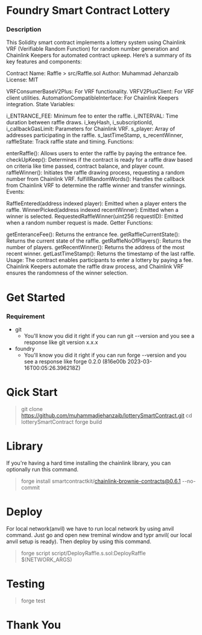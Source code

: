 # Foundry Smart Contract Lottery

### Description 

This Solidity smart contract implements a lottery system using Chainlink VRF (Verifiable Random Function) for random number generation and Chainlink Keepers for automated contract upkeep. Here’s a summary of its key features and components:

Contract Name: Raffle > src/Raffle.sol
Author: Muhammad Jehanzaib
License: MIT

VRFConsumerBaseV2Plus: For VRF functionality.
VRFV2PlusClient: For VRF client utilities.
AutomationCompatibleInterface: For Chainlink Keepers integration.
State Variables:

i_ENTRANCE_FEE: Minimum fee to enter the raffle.
i_INTERVAL: Time duration between raffle draws.
i_keyHash, i_subscriptionId, i_callbackGasLimit: Parameters for Chainlink VRF.
s_player: Array of addresses participating in the raffle.
s_lastTimeStamp, s_recentWinner, raffleState: Track raffle state and timing.
Functions:

enterRaffle(): Allows users to enter the raffle by paying the entrance fee.
checkUpKeep(): Determines if the contract is ready for a raffle draw based on criteria like time passed, contract balance, and player count.
raffleWinner(): Initiates the raffle drawing process, requesting a random number from Chainlink VRF.
fulfillRandomWords(): Handles the callback from Chainlink VRF to determine the raffle winner and transfer winnings.
Events:

RaffleEntered(address indexed player): Emitted when a player enters the raffle.
WinnerPicked(address indexed recentWinner): Emitted when a winner is selected.
RequestedRaffleWinner(uint256 requestID): Emitted when a random number request is made.
Getter Functions:

getEnteranceFee(): Returns the entrance fee.
getRaffleCurrentState(): Returns the current state of the raffle.
getRaffleNoOfPlayers(): Returns the number of players.
getRecentWinner(): Returns the address of the most recent winner.
getLastTimeStamp(): Returns the timestamp of the last raffle.
Usage: The contract enables participants to enter a lottery by paying a fee. Chainlink Keepers automate the raffle draw process, and Chainlink VRF ensures the randomness of the winner selection.

# Get Started
### Requirement
* git
  * You'll know you did it right if you can run git --version and you see a response like git version x.x.x
* foundry 
  * You'll know you did it right if you can run forge --version and you see a response like forge 0.2.0 (816e00b 2023-03-16T00:05:26.396218Z)
 
 # Qick Start
> git clone https://github.com/muhammadjehanzaib/lotterySmartContract.git
> cd lotterySmartContract
> forge build

# Library
If you're having a hard time installing the chainlink library, you can optionally run this command.
> forge install smartcontractkit/chainlink-brownie-contracts@0.6.1 --no-commit

# Deploy
 For local network(anvil) we have to run local network by using anvil command. Just go and open new treminal window and typr anvil( our local anvil setup is ready). Then deploy by using this command.
> forge script script/DeployRaffle.s.sol:DeployRaffle $(NETWORK_ARGS)

# Testing
> forge test

# Thank You







